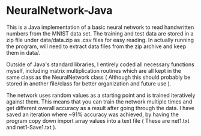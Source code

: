 # NeuralNetwork-Java
This is a Java implementation of a basic neural network to read handwritten numbers from the MNIST data set. The training and test data are stored in a zip file under data/data.zip as .csv files for easy reading. In actually running the program, will need to extract data files from the zip archive and keep them in data/.

Outside of Java's standard libraries, I entirely coded all necessary functions myself, including matrix multiplication routines which are all kept in the same class as the NeuralNetwork class ( Although this should probably be stored in another file/class for better organization and future use ).

The network uses random values as a starting point and is trained iteratively against them. This means that you can train the network multiple times and get different overall accuracy as a result after going through the data. I have saved an iteration where ~91% accuracy was achieved, by having the program copy down import array values into a text file ( These are net1.txt and net1-Save1.txt ). 
